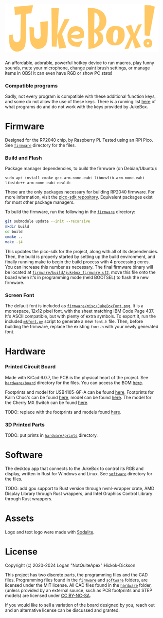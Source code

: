 # ![JukeBox!](./assets/textlogo.svg)
An affordable, adorable, powerful hotkey device to run macros, play funny sounds, mute your microphone, change paint brush settings, or manage items in OBS! It can even have RGB or show PC stats!

### Compatible programs
Sadly, not every program is compatible with these additional function keys, and some do not allow the use of these keys. There is a running list [here](docs/program-compatibility.md) of what programs do and do not work with the keys provided by JukeBox.

# Firmware
Designed for the RP2040 chip, by Raspberry Pi. Tested using an RPi Pico. See [`firmware`](firmware/) directory for the files.

### Build and Flash
Package manager dependencies, to build the firmware (on Debian/Ubuntu):
```
sudo apt install cmake gcc-arm-none-eabi libnewlib-arm-none-eabi libstdc++-arm-none-eabi-newlib
```
These are the only packages necessary for building RP2040 firmware. For more information, visit the [pico-sdk repository](https://github.com/raspberrypi/pico-sdk#quick-start-your-own-project). Equivalent packages exist for most other package managers.

To build the firmware, run the following in the [`firmware`](firmware/) directory:
```bash
git submodule update --init --recursive
mkdir build
cd build
cmake ..
make -j4
```
This updates the pico-sdk for the project, along with all of its dependencies. Then, the build is properly started by setting up the build environment, and finally running make to begin the build process with 4 processing cores. You can increase this number as necessary. The final firmware binary will be located at [`firmware/build/jukebox_firmware.uf2`](firmware/build/jukebox_firmware.uf2), move this file onto the board when it's in programming mode (held BOOTSEL) to flash the new firmware.

### Screen Font
The default font is included as [`firmware/misc/JukeBoxFont.png`](firmware/misc/JukeBoxFont.png). It is a monospace, 12x12 pixel font, with the sheet matching IBM Code Page 437. It's ASCII compatible, but with plenty of extra symbols. To export it, run the included [`mkfont.py`](firmware/misc/mkfont.py) script to generate a new `font.h` file. Then, before building the frimware, replace the existing `font.h` with your newly generated font.

# Hardware

### Printed Circuit Board
Made with KiCad 6.0.7, the PCB is the physical heart of the project. See [`hardware/board`](hardware/board/) directory for the files. You can access the BOM [here](https://www.digikey.com/en/mylists/list/QC5ACPN0J3).

Footprints and model for USB4105-GF-A can be found [here](https://www.digikey.com/en/products/detail/gct/usb4105-gf-a/11198441). Footprints for Kailh Choc's can be found [here](https://github.com/daprice/keyswitches.pretty), model can be found [here](https://grabcad.com/library/kailh-low-profile-mechanical-keyboard-switch-1). The model for the Cherry MX Switch can be found [here](https://github.com/ConstantinoSchillebeeckx/cherry-mx-switch).

TODO: replace with the footprints and models found [here](https://github.com/kiswitch/kiswitch).

### 3D Printed Parts
TODO: put prints in [`hardware/prints`](hardware/prints/) directory.

# Software
The desktop app that connects to the JukeBox to control its RGB and display, written in Rust for Windows and Linux. See [`software`](software/) directory for the files.

TODO: add gpu support to Rust version through nvml-wrapper crate, AMD Display Library through Rust wrappers, and Intel Graphics Control Library through Rust wrappers.

# Assets
Logo and text logo were made with [Sodalite](https://github.com/illteteka/Sodalite).

# License
Copyright (c) 2020-2024 Logan "NotQuiteApex" Hickok-Dickson

This project has two discrete parts, the programming files and the CAD files. Programming files found in the [`firmware`](firmware/) and [`software`](software/) folders, are licensed under the MIT license. All CAD files found in the [`hardware`](software/) folder, (unless provided by an external source, such as PCB footprints and STEP models) are licensed under [CC BY-NC-SA](https://creativecommons.org/licenses/by-nc-sa/4.0/).

If you would like to sell a variation of the board designed by you, reach out and an alternative license can be discussed and granted.

